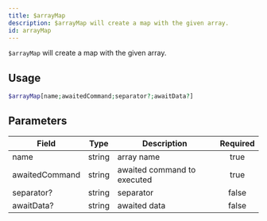 ```yaml
---
title: $arrayMap
description: $arrayMap will create a map with the given array.
id: arrayMap
---
```


`$arrayMap` will create a map with the given array.

## Usage

```php
$arrayMap[name;awaitedCommand;separator?;awaitData?]
```

## Parameters

| Field          | Type   | Description                 | Required |
|----------------|--------|-----------------------------|:--------:|
| name           | string | array name                  |   true   |
| awaitedCommand | string | awaited command to executed |   true   |
| separator?     | string | separator                   |  false   |
| awaitData?     | string | awaited data                |  false   |
